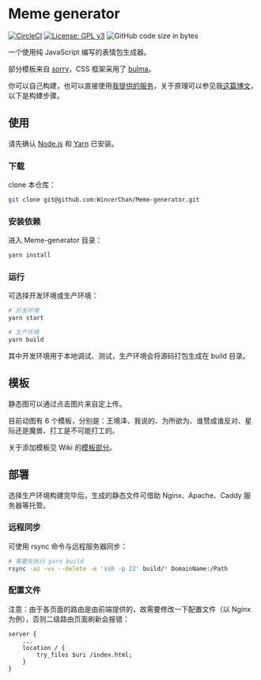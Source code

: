 # Meme generator

[![CircleCI](https://img.shields.io/circleci/project/github/WincerChan/Meme-generator.svg?style=flat-square)](https://circleci.com/gh/WincerChan/Meme-generator/tree/master)
[![License: GPL v3](https://img.shields.io/badge/License-GPL%20v3-blue.svg?style=flat-square)](https://www.gnu.org/licenses/gpl-3.0)
![GitHub code size in bytes](https://img.shields.io/github/languages/code-size/WincerChan/Meme-generator.svg?style=flat-square)


一个使用纯 JavaScript 编写的表情包生成器。

部分模板来自 [sorry](https://github.com/xtyxtyx/sorry)，CSS 框架采用了 [bulma](https://github.com/jgthms/bulma)。

你可以自己构建，也可以直接使用[我提供的服务](https://meme.itswincer.com)，关于原理可以参见我[这篇博文](https://blog.itswincer.com/posts/8575e868/)，以下是构建步骤。

## 使用

请先确认 [Node.js](https://github.com/nodejs/node.git) 和 [Yarn](https://github.com/yarnpkg/yarn) 已安装。

### 下载

clone 本仓库：

```bash
git clone git@github.com:WincerChan/Meme-generator.git
```

### 安装依赖

进入 Meme-generator 目录：

```bash
yarn install
```

### 运行

可选择开发环境或生产环境：

```bash
# 开发环境
yarn start

# 生产环境
yarn build
```

其中开发环境用于本地调试、测试，生产环境会将源码打包生成在 build 目录。

## 模板

静态图可以通过点击图片来自定上传。

目前动图有 6 个模板，分别是：王境泽、我说的、为所欲为、谁赞成谁反对、星际还是魔兽、打工是不可能打工的。

关于添加模板见 Wiki 的[模板部分](https://github.com/WincerChan/Meme-generator/wiki/模板)。

## 部署

选择生产环境构建完毕后，生成的静态文件可借助 Nginx、Apache、Caddy 服务器等托管。

### 远程同步

可使用 rsync 命令与远程服务器同步：

```bash
# 需要先执行 yarn build 
rsync -az -vv --delete -e 'ssh -p 22' build/* DomainName:/Path
```

### 配置文件

注意：由于各页面的路由是由前端提供的，故需要修改一下配置文件（以 Nginx 为例），否则二级路由页面刷新会报错：

```nginx
server {
    ...
    location / {
        try_files $uri /index.html;
    }
}
```
